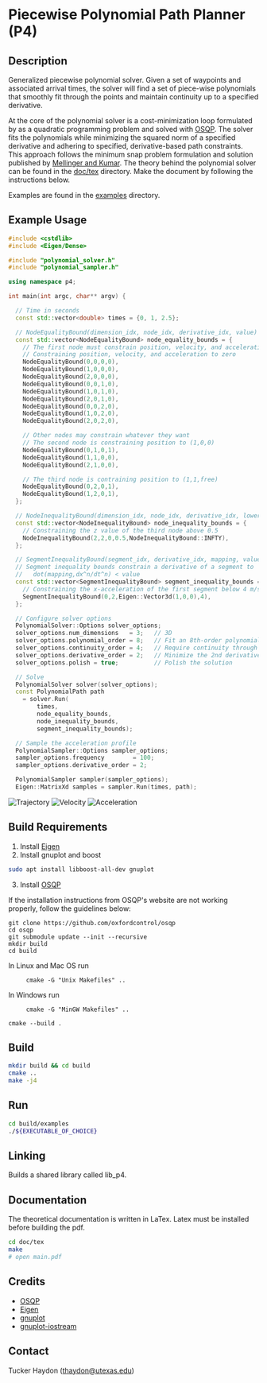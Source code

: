 # Piecewise Polynomial Path Planner (P4)

## Description
Generalized piecewise polynomial solver. Given a set of waypoints and associated
arrival times, the solver will find a set of piece-wise polynomials that
smoothly fit through the points and maintain continuity up to a specified
derivative. 

At the core of the polynomial solver is a cost-minimization loop formulated by
as a quadratic programming problem and solved with
[OSQP](https://github.com/oxfordcontrol/osqp). The solver fits the polynomials
while minimizing the squared norm of a specified derivative and adhering to
specified, derivative-based path constraints. This approach follows the
minimum snap problem formulation and solution published by [Mellinger and
Kumar](https://ieeexplore.ieee.org/abstract/document/5980409). The theory behind
the polynomial solver can be found in the [doc/tex](doc/tex) directory. Make the
document by following the instructions below.

Examples are found in the [examples](examples/) directory. 

## Example Usage
```c++
#include <cstdlib>
#include <Eigen/Dense>

#include "polynomial_solver.h"
#include "polynomial_sampler.h"

using namespace p4;

int main(int argc, char** argv) {

  // Time in seconds
  const std::vector<double> times = {0, 1, 2.5};

  // NodeEqualityBound(dimension_idx, node_idx, derivative_idx, value)
  const std::vector<NodeEqualityBound> node_equality_bounds = {
    // The first node must constrain position, velocity, and acceleration
    // Constraining position, velocity, and acceleration to zero
    NodeEqualityBound(0,0,0,0),
    NodeEqualityBound(1,0,0,0),
    NodeEqualityBound(2,0,0,0),
    NodeEqualityBound(0,0,1,0),
    NodeEqualityBound(1,0,1,0),
    NodeEqualityBound(2,0,1,0),
    NodeEqualityBound(0,0,2,0),
    NodeEqualityBound(1,0,2,0),
    NodeEqualityBound(2,0,2,0),

    // Other nodes may constrain whatever they want
    // The second node is constraining position to (1,0,0)
    NodeEqualityBound(0,1,0,1),
    NodeEqualityBound(1,1,0,0),
    NodeEqualityBound(2,1,0,0),

    // The third node is contraining position to (1,1,free)
    NodeEqualityBound(0,2,0,1),
    NodeEqualityBound(1,2,0,1),
  };

  // NodeInequalityBound(dimension_idx, node_idx, derivative_idx, lower, upper)
  const std::vector<NodeInequalityBound> node_inequality_bounds = {
    // Constraining the z value of the third node above 0.5
    NodeInequalityBound(2,2,0,0.5,NodeInequalityBound::INFTY),
  };

  // SegmentInequalityBound(segment_idx, derivative_idx, mapping, value)
  // Segment inequality bounds constrain a derivative of a segment to 
  //   dot(mapping,dx^n/dt^n) < value
  const std::vector<SegmentInequalityBound> segment_inequality_bounds = {
    // Constraining the x-acceleration of the first segment below 4 m/s^2
    SegmentInequalityBound(0,2,Eigen::Vector3d(1,0,0),4),
  };

  // Configure solver options
  PolynomialSolver::Options solver_options;
  solver_options.num_dimensions   = 3;   // 3D
  solver_options.polynomial_order = 8;   // Fit an 8th-order polynomial
  solver_options.continuity_order = 4;   // Require continuity through the 4th derivative
  solver_options.derivative_order = 2;   // Minimize the 2nd derivative (acceleration)
  solver_options.polish = true;          // Polish the solution

  // Solve
  PolynomialSolver solver(solver_options);
  const PolynomialPath path
    = solver.Run(
        times, 
        node_equality_bounds,
        node_inequality_bounds,
        segment_inequality_bounds);

  // Sample the acceleration profile
  PolynomialSampler::Options sampler_options;
  sampler_options.frequency        = 100;
  sampler_options.derivative_order = 2;

  PolynomialSampler sampler(sampler_options);
  Eigen::MatrixXd samples = sampler.Run(times, path);
```

![](doc/img/trajectory.svg "Trajectory") 
![](doc/img/velocity.svg "Velocity") 
![](doc/img/acceleration.svg "Acceleration")


## Build Requirements
1) Install [Eigen](http://eigen.tuxfamily.org)
2) Install gnuplot and boost
```bash
sudo apt install libboost-all-dev gnuplot
```

3) Install [OSQP](https://github.com/oxfordcontrol/osqp)

If the installation instructions from OSQP's website are not working properly, follow the guidelines below:
```
git clone https://github.com/oxfordcontrol/osqp
cd osqp
git submodule update --init --recursive
mkdir build
cd build
```

In Linux and Mac OS run
```
     cmake -G "Unix Makefiles" ..
```
In Windows run
```
     cmake -G "MinGW Makefiles" ..
```
```
cmake --build .
```


## Build
```bash
mkdir build && cd build
cmake ..
make -j4
```


## Run
```bash
cd build/examples
./${EXECUTABLE_OF_CHOICE}
```

## Linking
Builds a shared library called lib_p4.

## Documentation
The theoretical documentation is written in LaTex. Latex must be installed
before building the pdf.

```bash
cd doc/tex
make
# open main.pdf
```

## Credits
- [OSQP](https://github.com/oxfordcontrol/osqp)
- [Eigen](http://eigen.tuxfamily.org)
- [gnuplot](http://www.gnuplot.info)
- [gnuplot-iostream](http://stahlke.org/dan/gnuplot-iostream/)

## Contact
Tucker Haydon (thaydon@utexas.edu)

